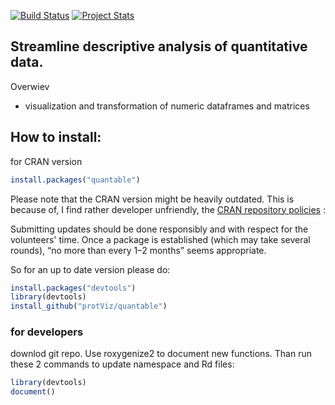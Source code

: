 [![Build Status](https://travis-ci.org/wolski/quantable.svg?branch=master)](https://travis-ci.org/wolski/quantable)
[![Project Stats](https://www.ohloh.net/p/quantable/widgets/project_thin_badge.gif)](https://www.ohloh.net/p/quantable)

## Streamline descriptive analysis of quantitative data.

Overwiev

- visualization and transformation of numeric dataframes and matrices


## How to install:
for CRAN version

```r
install.packages("quantable")
```

Please note that the CRAN version might be heavily outdated. 
This is because of, I find rather developer unfriendly, the [CRAN repository policies](http://CRAN.R-project.org/web/packages/policies.html) :

  Submitting updates should be done responsibly and with respect for the
  volunteers' time. Once a package is established (which may take
  several rounds), “no more than every 1–2 months” seems appropriate.


So for an up to date version please do: 

```r
install.packages("devtools")
library(devtools)
install_github("protViz/quantable")
```

### for developers

downlod git repo. Use roxygenize2 to document new functions. Than run these 2 commands to update namespace and Rd files:

```r
library(devtools)
document()
```

